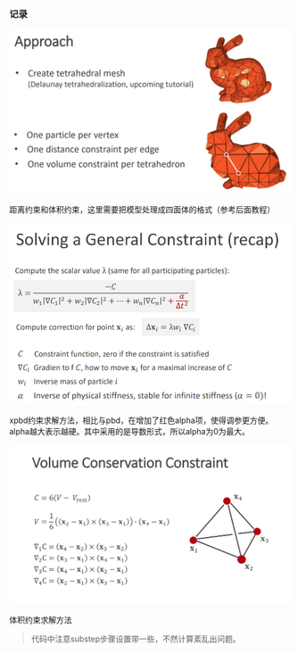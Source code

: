 ### 记录

![alt text](image.png)

距离约束和体积约束，这里需要把模型处理成四面体的格式（参考后面教程）

![alt](image-1.png)

xpbd约束求解方法，相比与pbd，在增加了红色alpha项，使得调参更方便。alpha越大表示越硬。其中采用的是导数形式，所以alpha为0为最大。

![alt text](image-2.png)

体积约束求解方法

> 代码中注意substep步骤设置带一些，不然计算紊乱出问题。




